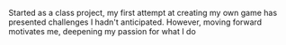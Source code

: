 Started as a class project, my first attempt at creating my own game has presented challenges I hadn't anticipated. However, moving forward motivates me, deepening my passion for what I do

